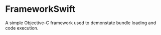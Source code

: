# FrameworkSwift

A simple Objective-C framework used to demonstate bundle loading and code execution.
